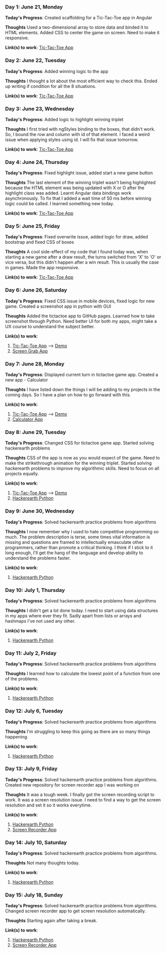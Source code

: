 <!-- # 100 Days Of Code - Log

### Day 0: February 30, 2016 (Example 1)
##### (delete me or comment me out)

**Today's Progress**: Fixed CSS, worked on canvas functionality for the app.

**Thoughts:** I really struggled with CSS, but, overall, I feel like I am slowly getting better at it. Canvas is still new for me, but I managed to figure out some basic functionality.

**Link to work:** [Calculator App](http://www.example.com)

### Day 0: February 30, 2016 (Example 2)
##### (delete me or comment me out)

**Today's Progress**: Fixed CSS, worked on canvas functionality for the app.

**Thoughts**: I really struggled with CSS, but, overall, I feel like I am slowly getting better at it. Canvas is still new for me, but I managed to figure out some basic functionality.

**Link(s) to work**: [Calculator App](http://www.example.com) -->

### Day 1: June 21, Monday

**Today's Progress**: Created scaffolding for a Tic-Tac-Toe app in Angular

**Thoughts** Used a two-dimensional array to store data and binded it to HTML elements. Added CSS to center the game on screen. Need to make it responsive.

**Link(s) to work**: [Tic-Tac-Toe App](https://github.com/anupwritescode/tictactoe)

### Day 2: June 22, Tuesday

**Today's Progress**: Added winning logic to the app

**Thoughts** I thought a lot about the most efficient way to check this. Ended up writing if condition for all the 8 situations. 

**Link(s) to work**: [Tic-Tac-Toe App](https://github.com/anupwritescode/tictactoe)

### Day 3: June 23, Wednesday

**Today's Progress**: Added logic to highlight winning triplet

**Thoughts** I first tried with ngStyles binding to the boxes, that didn't work. So, I bound the row and column with id of that element. I faced a weird issue when applying styles using id. I will fix that issue tomorrow. 

**Link(s) to work**: [Tic-Tac-Toe App](https://github.com/anupwritescode/tictactoe)

### Day 4: June 24, Thursday

**Today's Progress**: Fixed highlight issue, added start a new game button

**Thoughts** The last element of the winning triplet wasn't being highlighted because the HTML element was being updated with X or O after the highlight class was added. Learnt Angular data bindings work asynchronously. To fix that I added a wait time of 50 ms before winning logic could be called. I learned something new today.

**Link(s) to work**: [Tic-Tac-Toe App](https://github.com/anupwritescode/tictactoe)

### Day 5: June 25, Friday

**Today's Progress**: Fixed overwrite issue, added logic for draw, added bootstrap and fixed CSS of boxes

**Thoughts** A cool side-effect of my code that I found today was, when starting a new game after a draw result, the turns switched from 'X' to 'O' or vice versa, but this didn't happen after a win result. This is usually the case in games. Made the app responsive.

**Link(s) to work**: [Tic-Tac-Toe App](https://github.com/anupwritescode/tictactoe)

### Day 6: June 26, Saturday

**Today's Progress**: Fixed CSS issue in mobile devices, fixed logic for new game. Created a screenshot app in python with GUI

**Thoughts** Added the tictactoe app to GitHub pages. Learned how to take screenshot through Python. Need better UI for both my apps, might take a UX course to understand the subject better.

**Link(s) to work**: 
1. [Tic-Tac-Toe App](https://github.com/anupwritescode/tictactoe) --> [Demo](https://anupwritescode.github.io/tictactoe)
2. [Screen Grab App](https://github.com/anupwritescode/screen-grab)

### Day 7: June 28, Monday

**Today's Progress**: Displayed current turn in tictactoe game app. Created a new app - Calculator

**Thoughts** I have listed down the things I will be adding to my projects in the coming days. So I have a plan on how to go forward with this.

**Link(s) to work**: 
1. [Tic-Tac-Toe App](https://github.com/anupwritescode/tictactoe) --> [Demo](https://anupwritescode.github.io/tictactoe)
2. [Calculator App](https://github.com/anupwritescode/calculator-app)

### Day 8: June 29, Tuesday

**Today's Progress**: Changed CSS for tictactoe game app. Started solving hackerearth problems

**Thoughts** CSS of the app is now as you would expect of the game. Need to make the strikethrough animation for the winning triplet. Started solving hackerearth problems to improve my algorithmic skills. Need to focus on all projects equally.

**Link(s) to work**: 
1. [Tic-Tac-Toe App](https://github.com/anupwritescode/tictactoe) --> [Demo](https://anupwritescode.github.io/tictactoe)
2. [Hackerearth Python](https://github.com/anupwritescode/hackerearth-python)

### Day 9: June 30, Wednesday

**Today's Progress**: Solved hackerearth practice problems from algorithms

**Thoughts** I now remember why I used to hate competitive programming so much. The problem description is terse, some times vital information is missing and questions are framed to intellectually emasculate other programmers, rather than promote a critical thinking. I think if I stick to it long enough, I'll get the hang of the language and develop ability to understand the problems faster. 

**Link(s) to work**: 
1. [Hackerearth Python](https://github.com/anupwritescode/hackerearth-python)

### Day 10: July 1, Thursday

**Today's Progress**: Solved hackerearth practice problems from algorithms

**Thoughts** I didn't get a lot done today. I need to start using data structures in my apps where ever they fit. Sadly apart from lists or arrays and hashmaps I've not used any other.

**Link(s) to work**: 
1. [Hackerearth Python](https://github.com/anupwritescode/hackerearth-python)

### Day 11: July 2, Friday

**Today's Progress**: Solved hackerearth practice problems from algorithms

**Thoughts** I learned how to calculate the lowest point of a function from one of the problems. 

**Link(s) to work**: 
1. [Hackerearth Python](https://github.com/anupwritescode/hackerearth-python)

### Day 12: July 6, Tuesday

**Today's Progress**: Solved hackerearth practice problems from algorithms

**Thoughts** I'm struggling to keep this going as there are so many things happening. 

**Link(s) to work**: 
1. [Hackerearth Python](https://github.com/anupwritescode/hackerearth-python)

### Day 13: July 9, Friday

**Today's Progress**: Solved hackerearth practice problems from algorithms. Created new repository for screen recorder app I was working on

**Thoughts** It was a tough week. I finally got the screen recording script to work. It was a screen resolution issue. I need to find a way to get the screen resolution and set it so it works everytime.

**Link(s) to work**: 
1. [Hackerearth Python](https://github.com/anupwritescode/hackerearth-python)
2. [Screen Recorder App](https://github.com/anupwritescode/screen-recorder)

### Day 14: July 10, Saturday

**Today's Progress**: Solved hackerearth practice problems from algorithms.

**Thoughts** Not many thoughts today.

**Link(s) to work**: 
1. [Hackerearth Python](https://github.com/anupwritescode/hackerearth-python)

### Day 15: July 18, Sunday

**Today's Progress**: Solved hackerearth practice problems from algorithms. Changed screen recorder app to get screen resolution automatically.

**Thoughts** Starting again after taking a break. 

**Link(s) to work**: 
1. [Hackerearth Python](https://github.com/anupwritescode/hackerearth-python)
2. [Screen Recorder App](https://github.com/anupwritescode/screen-recorder)

